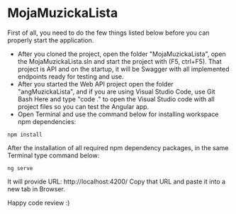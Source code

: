 # MojaMuzickaLista

First of all, you need to do the few things listed below before you can properly start the application.

- After you cloned the project, open the folder "MojaMuzickaLista", open the MojaMuzickaLista.sln and start the project with (F5, ctrl+F5). That project is API and on the startup, it will be Swagger with all implemented endpoints ready for testing and use.
- After you started the Web API project open the folder "angMuzickaLista", and if you are using Visual Studio Code, use Git Bash Here and type "code ." to open the Visual Studio code with all project files so you can test the Angular app.
- Open Terminal and use the command below for installing workspace npm dependencies:
```
npm install
```

After the installation of all required npm dependency packages, in the same Terminal type command below:

```
ng serve
```
It will provide URL: http://localhost:4200/ 
Copy that URL and paste it into a new tab in Browser.

Happy code review :)
